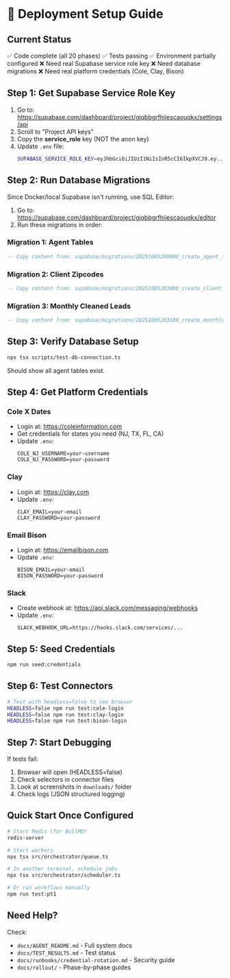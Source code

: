 # 🚀 Deployment Setup Guide

## Current Status

✅ Code complete (all 20 phases)
✅ Tests passing
✅ Environment partially configured
❌ Need real Supabase service role key
❌ Need database migrations
❌ Need real platform credentials (Cole, Clay, Bison)

## Step 1: Get Supabase Service Role Key

1. Go to: https://supabase.com/dashboard/project/gjqbbgrfhijescaouqkx/settings/api
2. Scroll to "Project API keys"
3. Copy the **service_role** key (NOT the anon key)
4. Update `.env` file:
   ```bash
   SUPABASE_SERVICE_ROLE_KEY=eyJhbGciOiJIUzI1NiIsInR5cCI6IkpXVCJ9.ey...  # paste the real key
   ```

## Step 2: Run Database Migrations

Since Docker/local Supabase isn't running, use SQL Editor:

1. Go to: https://supabase.com/dashboard/project/gjqbbgrfhijescaouqkx/editor
2. Run these migrations in order:

### Migration 1: Agent Tables
```sql
-- Copy content from: supabase/migrations/20251005200000_create_agent_tables.sql
```

### Migration 2: Client Zipcodes
```sql
-- Copy content from: supabase/migrations/20251005203000_create_client_zipcodes.sql
```

### Migration 3: Monthly Cleaned Leads
```sql
-- Copy content from: supabase/migrations/20251005203100_create_monthly_cleaned_leads.sql
```

## Step 3: Verify Database Setup

```bash
npx tsx scripts/test-db-connection.ts
```

Should show all agent tables exist.

## Step 4: Get Platform Credentials

### Cole X Dates
- Login at: https://coleinformation.com
- Get credentials for states you need (NJ, TX, FL, CA)
- Update `.env`:
  ```
  COLE_NJ_USERNAME=your-username
  COLE_NJ_PASSWORD=your-password
  ```

### Clay
- Login at: https://clay.com
- Update `.env`:
  ```
  CLAY_EMAIL=your-email
  CLAY_PASSWORD=your-password
  ```

### Email Bison
- Login at: https://emailbison.com
- Update `.env`:
  ```
  BISON_EMAIL=your-email
  BISON_PASSWORD=your-password
  ```

### Slack
- Create webhook at: https://api.slack.com/messaging/webhooks
- Update `.env`:
  ```
  SLACK_WEBHOOK_URL=https://hooks.slack.com/services/...
  ```

## Step 5: Seed Credentials

```bash
npm run seed:credentials
```

## Step 6: Test Connectors

```bash
# Test with headless=false to see browser
HEADLESS=false npm run test:cole-login
HEADLESS=false npm run test:clay-login
HEADLESS=false npm run test:bison-login
```

## Step 7: Start Debugging

If tests fail:
1. Browser will open (HEADLESS=false)
2. Check selectors in connector files
3. Look at screenshots in `downloads/` folder
4. Check logs (JSON structured logging)

## Quick Start Once Configured

```bash
# Start Redis (for BullMQ)
redis-server

# Start workers
npx tsx src/orchestrator/queue.ts

# In another terminal, schedule jobs
npx tsx src/orchestrator/scheduler.ts

# Or run workflows manually
npm run test:pt1
```

## Need Help?

Check:
- `docs/AGENT_README.md` - Full system docs
- `docs/TEST_RESULTS.md` - Test status
- `docs/runbooks/credential-rotation.md` - Security guide
- `docs/rollout/` - Phase-by-phase guides

